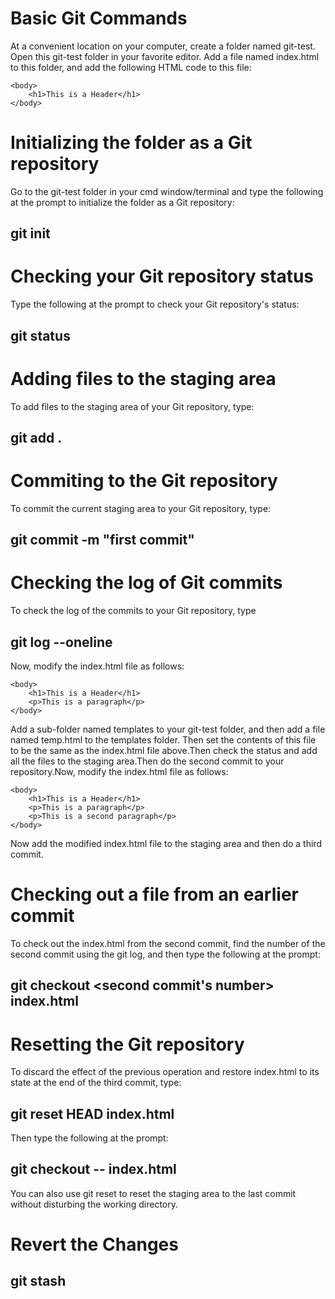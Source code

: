 # Basic Git Commands
At a convenient location on your computer, create a folder named git-test.
Open this git-test folder in your favorite editor.
Add a file named index.html to this folder, and add the following HTML code to this file:

<!DOCTYPE html>
<html>
    <head></head>

    <body>
        <h1>This is a Header</h1>
    </body>
</html>

# Initializing the folder as a Git repository
Go to the git-test folder in your cmd window/terminal and type the following at the prompt to initialize the folder as a Git repository:
## git init

# Checking your Git repository status
Type the following at the prompt to check your Git repository's status:
 ## git status
 
# Adding files to the staging area
To add files to the staging area of your Git repository, type:
## git add .

# Commiting to the Git repository
To commit the current staging area to your Git repository, type:
## git commit -m "first commit"

# Checking the log of Git commits
To check the log of the commits to your Git repository, type
## git log --oneline
Now, modify the index.html file as follows:
<!DOCTYPE html>
<html>
    <head></head>

    <body>
        <h1>This is a Header</h1>
        <p>This is a paragraph</p>
    </body>
</html>
    Add a sub-folder named templates to your git-test folder, and then add a file named temp.html to the templates folder. Then set the contents of this file to be the same as the index.html file above.Then check the status and add all the files to the staging area.Then do the second commit to your repository.Now, modify the index.html file as follows:

<!DOCTYPE html>
<html>
    <head></head>

    <body>
        <h1>This is a Header</h1>
        <p>This is a paragraph</p>
        <p>This is a second paragraph</p>
    </body>
</html>

Now add the modified index.html file to the staging area and then do a third commit.

# Checking out a file from an earlier commit
To check out the index.html from the second commit, find the number of the second commit using the git log, and then type the following at the prompt:
## git checkout <second commit's number> index.html

# Resetting the Git repository
To discard the effect of the previous operation and restore index.html to its state at the end of the third commit, type:
## git reset HEAD index.html
Then type the following at the prompt:

## git checkout -- index.html
You can also use git reset to reset the staging area to the last commit without disturbing the working directory.
# Revert the Changes
## git stash
